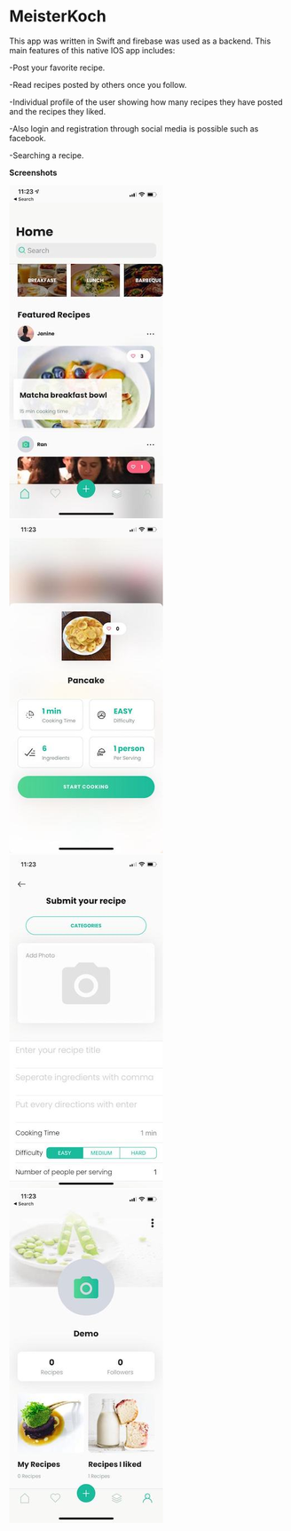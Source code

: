# MeisterKoch
This app was written in Swift and firebase was used as a backend. This main features of this native IOS app includes:

-Post your favorite recipe.

-Read recipes posted by others once you follow. 

-Individual profile of the user showing how many recipes they have posted and the recipes they liked.

-Also login and registration through social media is possible such as facebook. 

-Searching a recipe. 




**Screenshots**

![ScreenShot1](https://github.com/nasim-ahmed/MeisterKoch/blob/master/Screen1.jpeg) 
![ScreenShot1](https://github.com/nasim-ahmed/MeisterKoch/blob/master/Screen2.jpeg) 
![ScreenShot1](https://github.com/nasim-ahmed/MeisterKoch/blob/master/Screen3.jpeg) 
![ScreenShot1](https://github.com/nasim-ahmed/MeisterKoch/blob/master/Screen4.jpeg)

